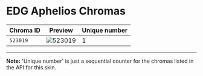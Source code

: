 # EDG Aphelios Chromas

| Chroma ID | Preview | Unique number |
|---|---|---|
| `523019` | ![523019](https://raw.communitydragon.org/latest/plugins/rcp-be-lol-game-data/global/default/v1/champion-chroma-images/523/523019.png) | 1 |

---

**Note:** 'Unique number' is just a sequential counter for the chromas listed in the API for this skin.